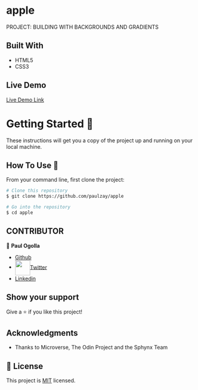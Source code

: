 # apple

PROJECT: BUILDING WITH BACKGROUNDS AND GRADIENTS

## Built With

- HTML5
- CSS3

## Live Demo

[Live Demo Link](https://paulzay.github.io/apple/)

# Getting Started 🚀

These instructions will get you a copy of the project up and running on your local machine.

## How To Use 🔧

From your command line, first clone the project:

```bash
# Clone this repository
$ git clone https://github.com/paulzay/apple

# Go into the repository
$ cd apple

```

## CONTRIBUTOR

👤 **Paul Ogolla**

- [Github](https://github.com/paulzay)
- <img width="40" valign="middle" src="https://storage.googleapis.com/gregsramblings-downloads/Twitter_Logo_Blue.png">[Twitter](https://twitter.com/_paulzay_)
- [Linkedin](https://linkedin.com/in/paulogolla)

## Show your support

Give a ⭐️ if you like this project!

## Acknowledgments

- Thanks to Microverse, The Odin Project and the Sphynx Team

## 📝 License

This project is [MIT](lic.url) licensed.
